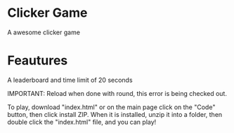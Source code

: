 # Clicker Game
A awesome clicker game


# Feautures

A leaderboard and time limit of 20 seconds

IMPORTANT: 
Reload when done with round, this error is being checked out.

To play, download "index.html" or on the main page click on the "Code" button, then click install ZIP. When it is installed, unzip it into a folder, then double click the "index.html" file, and you can play!


